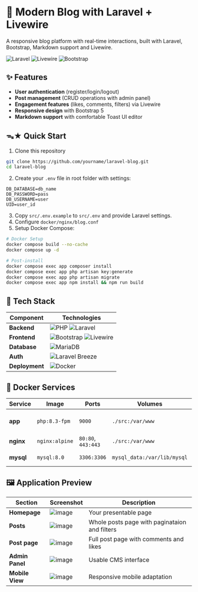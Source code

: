 # 📝 Modern Blog with Laravel + Livewire

A responsive blog platform with real-time interactions, built with Laravel, Bootstrap, Markdown support and Livewire.

![Laravel](https://img.shields.io/badge/Laravel-FF2D20?logo=laravel&logoColor=white)
![Livewire](https://img.shields.io/badge/Livewire-4E56A6?logo=livewire)
![Bootstrap](https://img.shields.io/badge/Bootstrap-7952B3?logo=bootstrap&logoColor=white)

## ✨ Features
- **User authentication** (register/login/logout)
- **Post management** (CRUD operations with admin panel)
- **Engagement features** (likes, comments, filters) via Livewire
- **Responsive design** with Bootstrap 5
- **Markdown support** with comfortable Toast UI editor

## ᯓ★ Quick Start
1. Clone this repository
```bash
git clone https://github.com/yourname/laravel-blog.git
cd laravel-blog
```
2. Create your `.env` file in root folder with settings:
```config
DB_DATABASE=db_name
DB_PASSWORD=pass
DB_USERNAME=user
UID=user_id
```
3. Copy `src/.env.example` to `src/.env` and provide Laravel settings.
4. Configure `docker/nginx/blog.conf`
5. Setup Docker Compose:
```bash
# Docker Setup
docker compose build --no-cache
docker compose up -d

# Post-install
docker compose exec app composer install
docker compose exec app php artisan key:generate
docker compose exec app php artisan migrate
docker compose exec app npm install && npm run build
```


## 🔧 Tech Stack
| Component       | Technologies |
|-----------------|-------------|
| **Backend**     | ![PHP](https://img.shields.io/badge/PHP-8.3+-777BB4?logo=php) ![Laravel](https://img.shields.io/badge/Laravel-12-FF2D20?logo=laravel) |
| **Frontend**    | ![Bootstrap](https://img.shields.io/badge/Bootstrap-5-7952B3?logo=bootstrap) ![Livewire](https://img.shields.io/badge/Livewire-3-4E56A6?logo=livewire) |
| **Database**    | ![MariaDB](https://img.shields.io/badge/MariaDB-11.4-003545?logo=mariadb) |
| **Auth**        | ![Laravel Breeze](https://img.shields.io/badge/Breeze-2.0-FF2D20?logo=laravel) |
| **Deployment**  | ![Docker](https://img.shields.io/badge/Docker-24.0-2496ED?logo=docker)   |


## 🐳 Docker Services

| Service | Image | Ports | Volumes | Description |
|---------|-------|-------|---------|-------------|
| **app** | `php:8.3-fpm` | `9000` | `./src:/var/www` | Laravel application (PHP-FPM) |
| **nginx** | `nginx:alpine` | `80:80`, `443:443` | `./src:/var/www` | Web server |
| **mysql** | `mysql:8.0` | `3306:3306` | `mysql_data:/var/lib/mysql` | MySQL database |


## 🖼️ Application Preview

| Section         | Screenshot                                     | Description                           |
|-----------------|------------------------------------------------|---------------------------------------|
| **Homepage** | ![image](https://github.com/user-attachments/assets/38412c49-469a-40a8-858e-46c19ca3aad6) | Your presentable page |
| **Posts** | ![image](https://github.com/user-attachments/assets/3f8d5152-1ac9-4817-a3f4-8421b4e592bd) | Whole posts page with paginataion and filters |
| **Post page** | ![image](https://github.com/user-attachments/assets/bc653837-0ae4-48d7-87ce-5b5cb4d12393) | Full post page with comments and likes |
| **Admin Panel** | ![image](https://github.com/user-attachments/assets/b4cc6af8-844c-4320-8a28-f56af7902914) | Usable CMS interface |
| **Mobile View** | ![image](https://github.com/user-attachments/assets/a91970e7-6622-4c3d-9f6d-beea549e5bc2) | Responsive mobile adaptation |
